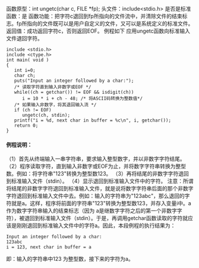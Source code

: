 函数原型：int ungetc(char c, FILE *fp);
头文件：include<stdio.h>
是否是标准函数：是
函数功能：把字符c退回到fp所指向的文件流中，并清除文件的结束标志。fp所指向的文件既可以是用户自定义的文件，又可以是系统定义的标准文件。
返回值：成功返回字符c，否则返回EOF。
例程如下 应用ungetc函数向标准输入文件退回字符。
```  
include <stdio.h> 
include <ctype.h> 
int main( void ) 
{ 
   int i=0; 
   char ch; 
   puts("Input an integer followed by a char:");
   /* 读取字符直到输入非数字或EOF */
   while((ch = getchar()) != EOF && isdigit(ch)) 
      i = 10 * i + ch - 48; /* 将ASCII码转换为整数值*/
   /* 如果输入非数字，将其退回输入流 */
   if (ch != EOF) 
      ungetc(ch, stdin);
   printf("i = %d, next char in buffer = %c\n", i, getchar());
   return 0; 
}
```
#### 例程说明：
（1）首先从终端输入一串字符串，要求输入整型数字，并以非数字字符结尾。
（2）程序读取字符，直到输入非数字或EOF为止，并将数字字符串转换为整型数。例如：将字符串"123"转换为整型数123。
（3）再将结尾的非数字字符退回到标准输入文件（stdin）。
（4）显示退回到标准输入文件中的字符。
注意：所谓将结尾的非数字字符退回到标准输入文件，就是说将数字字符串后面的那个非数字字符退回到标准输入文件中去。例如：输入的字符串为"123abc"，那么退回的字符就是a。这样，程序将前面的字符串"123"转换为整型数123，并存入变量i中。a作为数字字符串输入的结束标志（因为 a是继数字字符之后的第一个非数字字符），被退回到标准输入文件（stdin）。于是，再调用getchar函数读取的字符就应该是刚刚退回到标准输入文件中的字符a。因此，本段例程的执行结果为：
```  
Input an integer followed by a char:
123abc
i = 123, next char in buffer = a
```
即：输入的字符串中123 为整型数，接下来的字符为a。